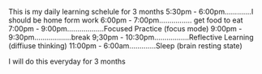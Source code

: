 This is my daily learning schelule for 3 months
5:30pm - 6:00pm.............I should be home form work
6:00pm - 7:00pm................ get food to eat
7:00pm - 9:00pm..................Focused Practice (focus mode)
9:00pm - 9:30pm..................break
9;30pm - 10:30pm.................Reflective Learning (diffiuse thinking)
11:00pm - 6:00am.............Sleep (brain resting state)

   I will do this everyday for 3 months